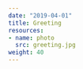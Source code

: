 ```yaml
---
date: "2019-04-01"
title: Greeting
resources:
- name: photo
  src: greeting.jpg
weight: 40
---
```


